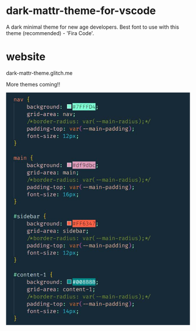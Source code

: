 # dark-mattr-theme-for-vscode
A dark minimal theme for new age developers.
Best font to use with this theme (recommended) - 'Fira Code'.

# website
dark-mattr-theme.glitch.me

More themes coming!!

<img src='https://raw.githubusercontent.com/tamojay/dark-mattr-theme-for-vscode/main/dmattr-css.JPG'>



